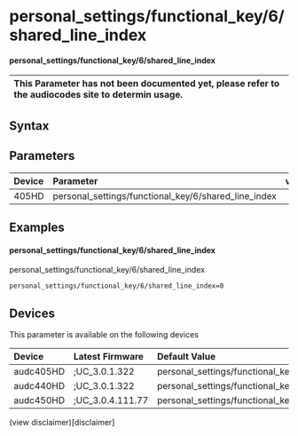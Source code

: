 ﻿---
description: personal_settings/functional_key/6/shared_line_index
search: false
---

# personal_settings/functional_key/6/shared_line_index

#### personal_settings/functional_key/6/shared_line_index


| This Parameter has not been documented yet, please refer to the audiocodes site to determin usage.  | 
| :--- |

## Syntax

## Parameters
|Device|Parameter|value|Description|
|:---|:---|:---|:---|
| 405HD | personal_settings/functional_key/6/shared_line_index |  |  |

## Examples
#### personal_settings/functional_key/6/shared_line_index

personal_settings/functional_key/6/shared_line_index

```
personal_settings/functional_key/6/shared_line_index=0
```

## Devices
This parameter is available on the following devices

| Device | Latest Firmware | Default Value |
|:---|:---|:---|
| audc405HD | ;UC_3.0.1.322 | personal_settings/functional_key/6/shared_line_index=0 
| audc440HD | ;UC_3.0.1.322 | personal_settings/functional_key/6/shared_line_index=0 
| audc450HD | ;UC_3.0.4.111.77 | personal_settings/functional_key/6/shared_line_index=0 

(view disclaimer)[disclaimer]
